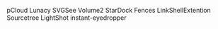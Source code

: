 pCloud
Lunacy
SVGSee
Volume2
StarDock
Fences
LinkShellExtention
Sourcetree
LightShot
instant-eyedropper
